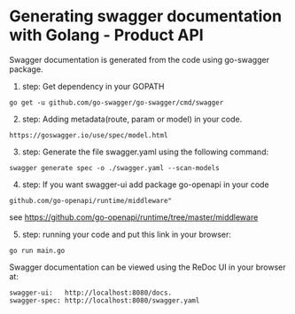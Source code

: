 # Generating swagger documentation with Golang - Product API

Swagger documentation is generated from the code using go-swagger package.

1) step: Get dependency in your  GOPATH
```
go get -u github.com/go-swagger/go-swagger/cmd/swagger
```
2) step: Adding metadata(route, param or model) in your code.
```
https://goswagger.io/use/spec/model.html
```
3) step: Generate the file swagger.yaml using the following command:
```
swagger generate spec -o ./swagger.yaml --scan-models
```
4) step: If you want swagger-ui add package go-openapi in your code
```
github.com/go-openapi/runtime/middleware"
```
see https://github.com/go-openapi/runtime/tree/master/middleware

5) step: running your code and put this link in your browser:
```
go run main.go
```
Swagger documentation can be viewed using the ReDoc UI in your browser at:
```
swagger-ui:   http://localhost:8080/docs.
swagger-spec: http://localhost:8080/swagger.yaml
```
